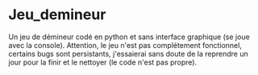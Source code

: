 # Jeu_demineur

Un jeu de démineur codé en python et sans interface graphique (se joue avec la console). Attention, le jeu n'est pas complétement fonctionnel, certains bugs sont persistants, j'essaierai sans doute de la reprendre un jour pour la finir et le nettoyer (le code n'est pas propre).